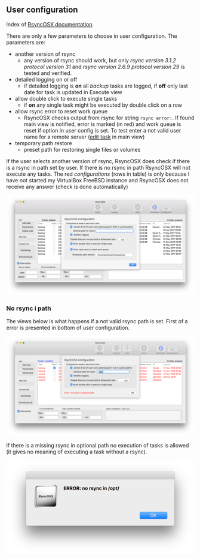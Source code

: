 ## User configuration

Index of [RsyncOSX documentation](https://rsyncosx.github.io/Documentation/).

There are only a few parameters to choose in user configuration. The parameters are:

 - another version of rsync
 	- any version of rsync should work, but only _rsync  version 3.1.2  protocol version 31_ and _rsync  version 2.6.9  protocol version 29_ is tested and verified.
 - detailed logging on or off
 	- if detailed logging is **on** all _backup_ tasks are logged, if **off** only last date for task is updated in Execute view
 - allow double click to execute single tasks
 	- if **on** any single task might be executed by double click on a row
- allow rsync error to reset work queue
	- RsyncOSX checks output from rsync for string `rsync error:`. If found main view is notified, error is marked (in red) and work queue is reset if option in user config is set. To test enter a not valid user name for a remote server ([edit task](SingleTask.md) in main view)
- temporary path restore
  - preset path for restoring single files or volumes

If the user selects another version of rsync, RsyncOSX does check if there is a rsync in path set by user. If there is no rsync in path RsyncOSX will not execute any tasks. The red _configurations_ (rows in table) is only because I have not started my VirtualBox FreeBSD instance and RsyncOSX does not receive any answer (check is done automatically)

![](screenshots/4.3.5/config.png)

### No rsync i path

The views below is what happens if a not valid rsync path is set. First of a error is presented in bottom of user configuration.

![](screenshots/master/userconfig/user2.png)

If there is a missing rsync in optional path no execution of tasks is allowed (it gives no meaning of executing a task without a rsync).

![](screenshots/master/userconfig/user3.png)
